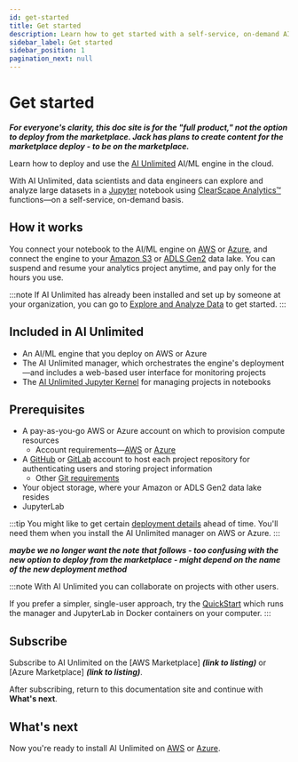 ```yaml
---
id: get-started
title: Get started
description: Learn how to get started with a self-service, on-demand AI/ML engine.
sidebar_label: Get started
sidebar_position: 1
pagination_next: null
---
```


# Get started

***For everyone's clarity, this doc site is for the "full product," not the option to deploy from the marketplace. Jack has plans to create content for the marketplace deploy - to be on the marketplace.***

Learn how to deploy and use the [AI Unlimited](https://www.teradata.com/platform/ai-unlimited) AI/ML engine in the cloud.

With AI Unlimited, data scientists and data engineers can explore and analyze large datasets in a [Jupyter](https://jupyter.org/) notebook using [ClearScape Analytics™](https://docs.teradata.com/access/sources/dita/topic?dita:mapPath=phg1621910019905.ditamap&dita:ditavalPath=pny1626732985837.ditaval&dita:topicPath=gma1702668333653.dita) functions&mdash;on a self-service, on-demand basis. 


## How it works

You connect your notebook to the AI/ML engine on [AWS](https://aws.amazon.com/) or [Azure](https://azure.microsoft.com/en-us), and connect the engine to your [Amazon S3](https://aws.amazon.com/pm/serv-s3/?gclid=Cj0KCQjwlZixBhCoARIsAIC745AmyEzPaBnrARQxyUW_un0BjgTxlHygMScf4ZbX-7dTeznc-psOFlwaAkjmEALw_wcB&trk=fecf68c9-3874-4ae2-a7ed-72b6d19c8034&sc_channel=ps&ef_id=Cj0KCQjwlZixBhCoARIsAIC745AmyEzPaBnrARQxyUW_un0BjgTxlHygMScf4ZbX-7dTeznc-psOFlwaAkjmEALw_wcB:G:s&s_kwcid=AL!4422!3!536452728638!e!!g!!amazon%20s3!11204620052!112938567994) or [ADLS Gen2](https://learn.microsoft.com/en-us/azure/storage/blobs/data-lake-storage-introduction) data lake. You can suspend and resume your analytics project anytime, and pay only for the hours you use.

:::note
If AI Unlimited has already been installed and set up by someone at your organization, you can go to [Explore and Analyze Data](/docs/explore-and-analyze-data) to get started.
:::


## Included in AI Unlimited

- An AI/ML engine that you deploy on AWS or Azure
- The AI Unlimited manager, which orchestrates the engine's deployment&mdash;and includes a web-based user interface for monitoring projects
- The [AI Unlimited Jupyter Kernel](https://downloads.teradata.com/download/tools/teradata-ai-unlimited-jupyter-kernel) for managing projects in notebooks


<a id="gs-prerequisites"></a>
## Prerequisites

- A pay-as-you-go AWS or Azure account on which to provision compute resources
	- Account requirements&mdash;[AWS](/docs/advanced/aws-requirements.md) or [Azure](/docs/advanced/azure-requirements.md)
- A [GitHub](https://github.com) or [GitLab](https://gitlab.com) account to host each project repository for authenticating users and storing project information
	- Other [Git requirements](/docs/advanced/git-requirements.md)
- Your object storage, where your Amazon or ADLS Gen2 data lake resides
- JupyterLab

:::tip
You might like to get certain [deployment details](/docs/advanced/deployment-details.md) ahead of time. You'll need them when you install the AI Unlimited manager on AWS or Azure.
:::

***maybe we no longer want the note that follows - too confusing with the new option to deploy from the marketplace - might depend on the name of the new deployment method***

:::note
With AI Unlimited you can collaborate on projects with other users. 

If you prefer a simpler, single-user approach, try the [QuickStart](/docs/advanced/quickstart) which runs the manager and JupyterLab in Docker containers on your computer.
:::


## Subscribe

Subscribe to AI Unlimited on the [AWS Marketplace] ***(link to listing)*** or [Azure Marketplace] ***(link to listing)***.

After subscribing, return to this documentation site and continue with **What's next**.


## What's next

Now you're ready to install AI Unlimited on [AWS](/docs/install-ai-unlimited/prod-aws-console-deploy-ai-unlimited.md) or [Azure](/docs/install-ai-unlimited/prod-azure-portal-deploy-manager.md).







